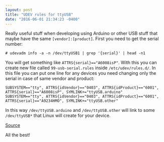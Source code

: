 ```yaml
---
layout: post
title: "UDEV rules for ttyUSB"
date: "2016-06-01 21:34:23 -0400"
---
```


Really useful stuff when developing using Arduino or other USB stuff that maybe have the same `[vendor]:[product]`. First you need to get the serial number:

    # udevadm info -a -n /dev/ttyUSB1 | grep '{serial}' | head -n1

You will get something like `ATTRS{serial}=="A6008isP"`. With this you can create new file called `99-usb-serial.rules` inside `/etc/udev/rules.d/`. In this file you can put one line for any devices you need changing only the serial in case of same vendor and product:

    SUBSYSTEM=="tty", ATTRS{idVendor}=="0403", ATTRS{idProduct}=="6001", ATTRS{serial}=="A6008isP", SYMLINK+="ttyUSB.arduino"
    SUBSYSTEM=="tty", ATTRS{idVendor}=="0403", ATTRS{idProduct}=="6001", ATTRS{serial}=="A9234HMO", SYMLINK+="ttyUSB.other"

In this way `/dev/ttyUSB.arduino` and `/dev/ttyUSB.other` will link to some `/dev/ttyUSB*` that Linux will create for your device.

[Source](http://hintshop.ludvig.co.nz/show/persistent-names-usb-serial-devices/)

All the best!
